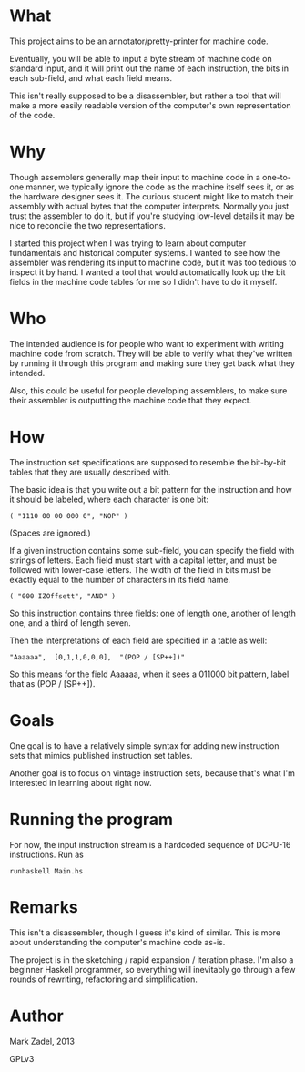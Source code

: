 
# What

This project aims to be an annotator/pretty-printer for machine code.

Eventually, you will be able to input a byte stream of machine code on standard
input, and it will print out the name of each instruction, the bits in each
sub-field, and what each field means.

This isn't really supposed to be a disassembler, but rather a tool that will
make a more easily readable version of the computer's own representation of the
code.


# Why

Though assemblers generally map their input to machine code in a one-to-one
manner, we typically ignore the code as the machine itself sees it, or as the
hardware designer sees it.  The curious student might like to match their
assembly with actual bytes that the computer interprets.  Normally you just
trust the assembler to do it, but if you're studying low-level details it may
be nice to reconcile the two representations.

I started this project when I was trying to learn about computer fundamentals
and historical computer systems.  I wanted to see how the assembler was
rendering its input to machine code, but it was too tedious to inspect it by
hand.  I wanted a tool that would automatically look up the bit fields in the
machine code tables for me so I didn't have to do it myself.


# Who

The intended audience is for people who want to experiment with writing machine
code from scratch.  They will be able to verify what they've written by running
it through this program and making sure they get back what they intended.

Also, this could be useful for people developing assemblers, to make sure their
assembler is outputting the machine code that they expect.


# How

The instruction set specifications are supposed to resemble the bit-by-bit
tables that they are usually described with.

The basic idea is that you write out a bit pattern for the instruction and how
it should be labeled, where each character is one bit:

    ( "1110 00 00 000 0", "NOP" )

(Spaces are ignored.)

If a given instruction contains some sub-field, you can specify the field with
strings of letters.  Each field must start with a capital letter, and must be
followed with lower-case letters.  The width of the field in bits must be
exactly equal to the number of characters in its field name.

    ( "000 IZOffsett", "AND" )

So this instruction contains three fields: one of length one, another of length
one, and a third of length seven.

Then the interpretations of each field are specified in a table as well:

    "Aaaaaa",  [0,1,1,0,0,0],  "(POP / [SP++])"

So this means for the field Aaaaaa, when it sees a 011000 bit pattern, label
that as (POP / [SP++]).


# Goals

One goal is to have a relatively simple syntax for adding new instruction sets
that mimics published instruction set tables.

Another goal is to focus on vintage instruction sets, because that's what I'm
interested in learning about right now.


# Running the program

For now, the input instruction stream is a hardcoded sequence of DCPU-16
instructions.  Run as

    runhaskell Main.hs


# Remarks

This isn't a disassembler, though I guess it's kind of similar.  This is more
about understanding the computer's machine code as-is.

The project is in the sketching / rapid expansion / iteration phase.  I'm also
a beginner Haskell programmer, so everything will inevitably go through a few
rounds of rewriting, refactoring and simplification.


# Author

Mark Zadel, 2013

GPLv3


